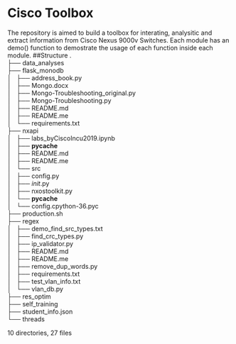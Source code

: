# **Cisco Toolbox**
The repository is aimed to build a toolbox for interating, analysitic and extract information from Cisco Nexus 9000v Switches.
Each module has an demo() function to demostrate the usage of each function inside each module. 
##Structure
.<br />
├── data_analyses<br />
├── flask_monodb<br />
│   ├── address_book.py<br />
│   ├── Mongo.docx<br />
│   ├── Mongo-Troubleshooting_original.py<br />
│   ├── Mongo-Troubleshooting.py<br />
│   ├── README.md<br />
│   ├── README.me<br />
│   └── requirements.txt<br />
├── nxapi<br />
│   ├── labs_byCiscoIncu2019.ipynb<br />
│   ├── __pycache__<br />
│   ├── README.md<br />
│   ├── README.me<br />
│   └── src<br />
│       ├── config.py<br />
│       ├── _init_.py<br />
│       ├── nxostoolkit.py<br />
│       └── __pycache__<br />
│           └── config.cpython-36.pyc<br />
├── production.sh<br />
├── regex<br />
│   ├── demo_find_src_types.txt<br />
│   ├── find_crc_types.py<br />
│   ├── ip_validator.py<br />
│   ├── README.md<br />
│   ├── README.me<br />
│   ├── remove_dup_words.py<br />
│   ├── requirements.txt<br />
│   ├── test_vlan_info.txt<br />
│   └── vlan_db.py<br />
├── res_optim<br />
├── self_training<br />
├── student_info.json<br />
└── threads<br />

10 directories, 27 files<br />

